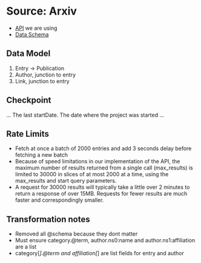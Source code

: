 # Source: Arxiv

* [API](https://info.arxiv.org/help/api/basics.html#quickstart) we are using 
* [Data Schema](https://info.arxiv.org/help/api/user-manual.html#52-details-of-atom-results-returned)

## Data Model

1. Entry -> Publication
2. Author, junction to entry
3. Link, junction to entry

## Checkpoint

... The last startDate. The date where the project was started ...

## Rate Limits

* Fetch at once a batch of 2000 entries and add 3 seconds delay before fetching a new batch 
* Because of speed limitations in our implementation of the API, the maximum number of results returned from a single call (max_results) is limited to 30000 in slices of at most 2000 at a time, using the max_results and start query parameters. 
* A request for 30000 results will typically take a little over 2 minutes to return a response of over 15MB. Requests for fewer results are much faster and correspondingly smaller.

## Transformation notes

* Removed all @schema because they dont matter
* Must ensure category.@term, author.ns0:name and author.ns1:affiliation are a list
* category[_].@term and affiliation[_] are list fields for entry and author
